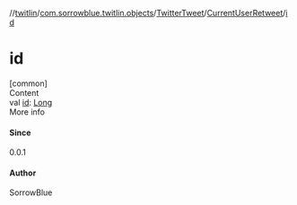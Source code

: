 //[twitlin](../../../index.md)/[com.sorrowblue.twitlin.objects](../../index.md)/[TwitterTweet](../index.md)/[CurrentUserRetweet](index.md)/[id](id.md)



# id  
[common]  
Content  
val [id](id.md): [Long](https://kotlinlang.org/api/latest/jvm/stdlib/kotlin/-long/index.html)  
More info  


#### Since  


0.0.1



#### Author  


SorrowBlue

  



